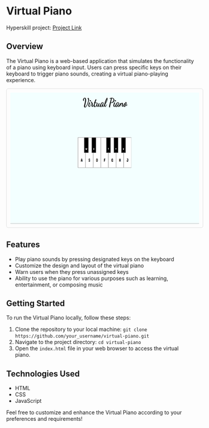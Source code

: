 # Virtual Piano

Hyperskill project: [Project Link](https://hyperskill.org/projects/101?track=5)

## Overview
The Virtual Piano is a web-based application that simulates the functionality of a piano using keyboard input. Users can press specific keys on their keyboard to trigger piano sounds, creating a virtual piano-playing experience.

<img src="https://github.com/ZackCornfield/Virtual-Piano/blob/master/screenshots/Screenshot%202024-02-18%20092934.png" width="650" height="350" style="border: 1px solid #ddd; border-radius: 5px; padding: 10px;" />

## Features
- Play piano sounds by pressing designated keys on the keyboard
- Customize the design and layout of the virtual piano
- Warn users when they press unassigned keys
- Ability to use the piano for various purposes such as learning, entertainment, or composing music

## Getting Started
To run the Virtual Piano locally, follow these steps:

1. Clone the repository to your local machine: `git clone https://github.com/your_username/virtual-piano.git`
2. Navigate to the project directory: `cd virtual-piano`
3. Open the `index.html` file in your web browser to access the virtual piano.

## Technologies Used
- HTML
- CSS
- JavaScript

Feel free to customize and enhance the Virtual Piano according to your preferences and requirements!
